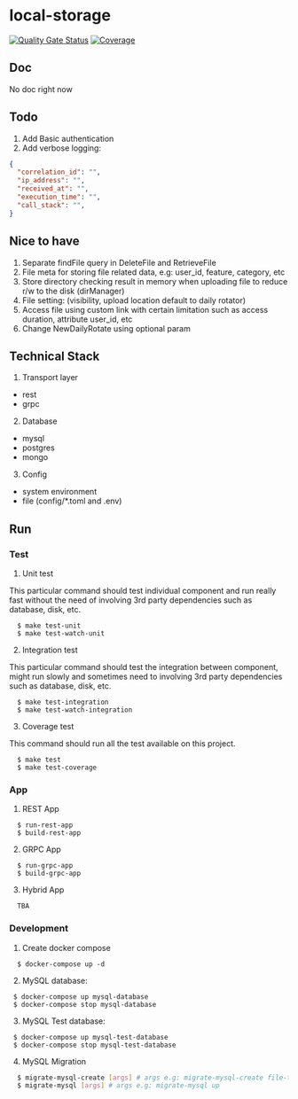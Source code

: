# local-storage

[![Quality Gate Status](https://sonarcloud.io/api/project_badges/measure?project=go-seidon_local&metric=alert_status)](https://sonarcloud.io/summary/new_code?id=go-seidon_local)
[![Coverage](https://sonarcloud.io/api/project_badges/measure?project=go-seidon_local&metric=coverage)](https://sonarcloud.io/summary/new_code?id=go-seidon_local)

## Doc
No doc right now

## Todo
1. Add Basic authentication
2. Add verbose logging:
```json
{
  "correlation_id": "",
  "ip_address": "",
  "received_at": "",
  "execution_time": "",
  "call_stack": "",
}
```

## Nice to have
1. Separate findFile query in DeleteFile and RetrieveFile
2. File meta for storing file related data, e.g: user_id, feature, category, etc
3. Store directory checking result in memory when uploading file to reduce r/w to the disk (dirManager)
4. File setting: (visibility, upload location default to daily rotator)
5. Access file using custom link with certain limitation such as access duration, attribute user_id, etc
6. Change NewDailyRotate using optional param

## Technical Stack
1. Transport layer
- rest
- grpc
2. Database
- mysql
- postgres
- mongo
3. Config
- system environment
- file (config/*.toml and .env)

## Run
### Test
1. Unit test

This particular command should test individual component and run really fast without the need of involving 3rd party dependencies such as database, disk, etc.

```
  $ make test-unit
  $ make test-watch-unit
```

2. Integration test

This particular command should test the integration between component, might run slowly and sometimes need to involving 3rd party dependencies such as database, disk, etc.

```
  $ make test-integration
  $ make test-watch-integration
```

3. Coverage test

This command should run all the test available on this project.

```
  $ make test
  $ make test-coverage
```

### App
1. REST App

```
  $ run-rest-app
  $ build-rest-app
```

2. GRPC App

```
  $ run-grpc-app
  $ build-grpc-app
```

3. Hybrid App

```
  TBA
```

### Development
1. Create docker compose
```
  $ docker-compose up -d
```

2. MySQL database: 
```
 $ docker-compose up mysql-database
 $ docker-compose stop mysql-database
```

3. MySQL Test database:
```
 $ docker-compose up mysql-test-database
 $ docker-compose stop mysql-test-database
```

4. MySQL Migration
```bash
  $ migrate-mysql-create [args] # args e.g: migrate-mysql-create file-table
  $ migrate-mysql [args] # args e.g: migrate-mysql up
```
